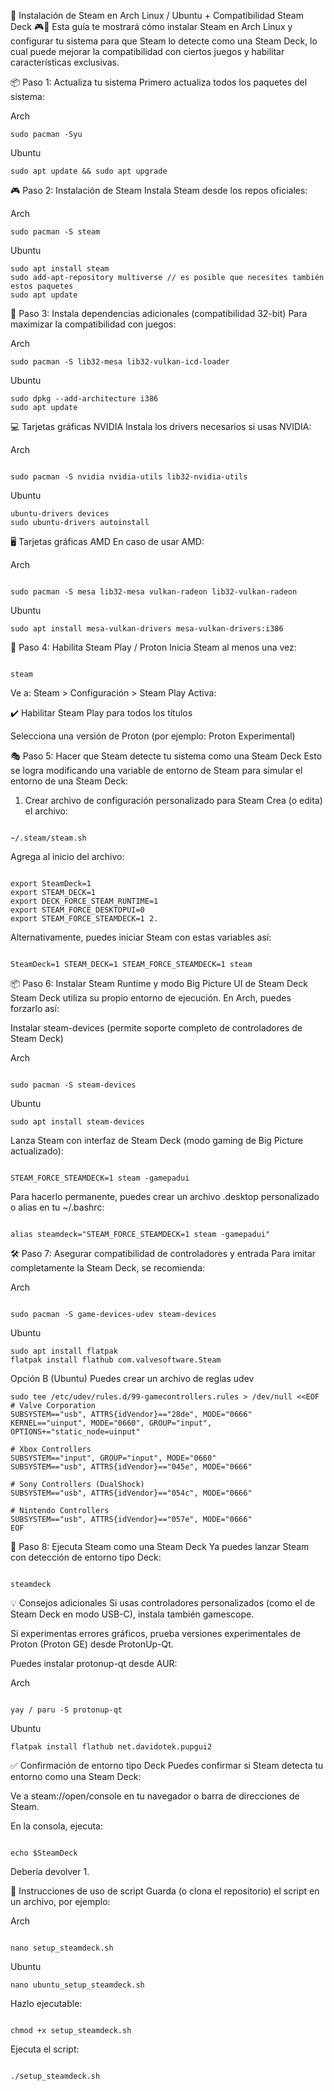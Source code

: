 🚀 Instalación de Steam en Arch Linux / Ubuntu + Compatibilidad Steam Deck 🎮🐧
Esta guía te mostrará cómo instalar Steam en Arch Linux y configurar tu sistema para que Steam lo detecte como una Steam Deck, lo cual puede mejorar la compatibilidad con ciertos juegos y habilitar características exclusivas.

📦 Paso 1: Actualiza tu sistema
Primero actualiza todos los paquetes del sistema:

Arch

```
sudo pacman -Syu
```

Ubuntu

```
sudo apt update && sudo apt upgrade
```

🎮 Paso 2: Instalación de Steam
Instala Steam desde los repos oficiales:

Arch

```
sudo pacman -S steam
```

Ubuntu

```
sudo apt install steam
sudo add-apt-repository multiverse // es posible que necesites también estos paquetes
sudo apt update
```

🔧 Paso 3: Instala dependencias adicionales (compatibilidad 32-bit)
Para maximizar la compatibilidad con juegos:

Arch

```
sudo pacman -S lib32-mesa lib32-vulkan-icd-loader
```

Ubuntu

```
sudo dpkg --add-architecture i386
sudo apt update
```

💻 Tarjetas gráficas NVIDIA
Instala los drivers necesarios si usas NVIDIA:

Arch

```

sudo pacman -S nvidia nvidia-utils lib32-nvidia-utils

```

Ubuntu

```
ubuntu-drivers devices
sudo ubuntu-drivers autoinstall
```

🖥️ Tarjetas gráficas AMD
En caso de usar AMD:

Arch

```

sudo pacman -S mesa lib32-mesa vulkan-radeon lib32-vulkan-radeon

```

Ubuntu

```
sudo apt install mesa-vulkan-drivers mesa-vulkan-drivers:i386
```

🧩 Paso 4: Habilita Steam Play / Proton
Inicia Steam al menos una vez:

```

steam

```

Ve a:
Steam > Configuración > Steam Play
Activa:

✔️ Habilitar Steam Play para todos los títulos

Selecciona una versión de Proton (por ejemplo: Proton Experimental)

🎭 Paso 5: Hacer que Steam detecte tu sistema como una Steam Deck
Esto se logra modificando una variable de entorno de Steam para simular el entorno de una Steam Deck:

1. Crear archivo de configuración personalizado para Steam
   Crea (o edita) el archivo:

```

~/.steam/steam.sh

```

Agrega al inicio del archivo:

```

export SteamDeck=1
export STEAM_DECK=1
export DECK_FORCE_STEAM_RUNTIME=1
export STEAM_FORCE_DESKTOPUI=0
export STEAM_FORCE_STEAMDECK=1 2.

```

Alternativamente, puedes iniciar Steam con estas variables así:

```

SteamDeck=1 STEAM_DECK=1 STEAM_FORCE_STEAMDECK=1 steam

```

📦 Paso 6: Instalar Steam Runtime y modo Big Picture UI de Steam Deck
Steam Deck utiliza su propio entorno de ejecución. En Arch, puedes forzarlo así:

Instalar steam-devices (permite soporte completo de controladores de Steam Deck)

Arch

```

sudo pacman -S steam-devices

```

Ubuntu

```
sudo apt install steam-devices
```

Lanza Steam con interfaz de Steam Deck (modo gaming de Big Picture actualizado):

```

STEAM_FORCE_STEAMDECK=1 steam -gamepadui

```

Para hacerlo permanente, puedes crear un archivo .desktop personalizado o alias en tu ~/.bashrc:

```

alias steamdeck="STEAM_FORCE_STEAMDECK=1 steam -gamepadui"

```

🛠️ Paso 7: Asegurar compatibilidad de controladores y entrada
Para imitar completamente la Steam Deck, se recomienda:

Arch

```

sudo pacman -S game-devices-udev steam-devices

```

Ubuntu

```
sudo apt install flatpak
flatpak install flathub com.valvesoftware.Steam
```

Opción B (Ubuntu)
Puedes crear un archivo de reglas udev

```
sudo tee /etc/udev/rules.d/99-gamecontrollers.rules > /dev/null <<EOF
# Valve Corporation
SUBSYSTEM=="usb", ATTRS{idVendor}=="28de", MODE="0666"
KERNEL=="uinput", MODE="0660", GROUP="input", OPTIONS+="static_node=uinput"

# Xbox Controllers
SUBSYSTEM=="input", GROUP="input", MODE="0660"
SUBSYSTEM=="usb", ATTRS{idVendor}=="045e", MODE="0666"

# Sony Controllers (DualShock)
SUBSYSTEM=="usb", ATTRS{idVendor}=="054c", MODE="0666"

# Nintendo Controllers
SUBSYSTEM=="usb", ATTRS{idVendor}=="057e", MODE="0666"
EOF
```

🚦 Paso 8: Ejecuta Steam como una Steam Deck
Ya puedes lanzar Steam con detección de entorno tipo Deck:

```

steamdeck

```

💡 Consejos adicionales
Si usas controladores personalizados (como el de Steam Deck en modo USB-C), instala también gamescope.

Si experimentas errores gráficos, prueba versiones experimentales de Proton (Proton GE) desde ProtonUp-Qt.

Puedes instalar protonup-qt desde AUR:

Arch

```

yay / paru -S protonup-qt

```

Ubuntu

```
flatpak install flathub net.davidotek.pupgui2
```

✅ Confirmación de entorno tipo Deck
Puedes confirmar si Steam detecta tu entorno como una Steam Deck:

Ve a steam://open/console en tu navegador o barra de direcciones de Steam.

En la consola, ejecuta:

```

echo $SteamDeck

```

Debería devolver 1.

📜 Instrucciones de uso de script
Guarda (o clona el repositorio) el script en un archivo, por ejemplo:

Arch

```

nano setup_steamdeck.sh

```

Ubuntu

```
nano ubuntu_setup_steamdeck.sh
```

Hazlo ejecutable:

```

chmod +x setup_steamdeck.sh

```

Ejecuta el script:

```

./setup_steamdeck.sh

```
